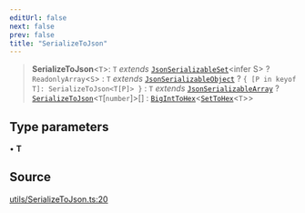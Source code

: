 ```yaml
---
editUrl: false
next: false
prev: false
title: "SerializeToJson"
---
```


> **SerializeToJson**\<`T`\>: `T` *extends* [`JsonSerializableSet`](/reference/tevm/procedures-types/type-aliases/jsonserializableset/)\<infer S\> ? `ReadonlyArray`\<`S`\> : `T` *extends* [`JsonSerializableObject`](/reference/tevm/procedures-types/type-aliases/jsonserializableobject/) ? `{ [P in keyof T]: SerializeToJson<T[P]> }` : `T` *extends* [`JsonSerializableArray`](/reference/tevm/procedures-types/type-aliases/jsonserializablearray/) ? [`SerializeToJson`](/reference/tevm/procedures-types/type-aliases/serializetojson/)\<`T`\[`number`\]\>[] : [`BigIntToHex`](/reference/tevm/procedures-types/type-aliases/biginttohex/)\<[`SetToHex`](/reference/tevm/procedures-types/type-aliases/settohex/)\<`T`\>\>

## Type parameters

• **T**

## Source

[utils/SerializeToJson.ts:20](https://github.com/evmts/tevm-monorepo/blob/main/packages/procedures-types/src/utils/SerializeToJson.ts#L20)
